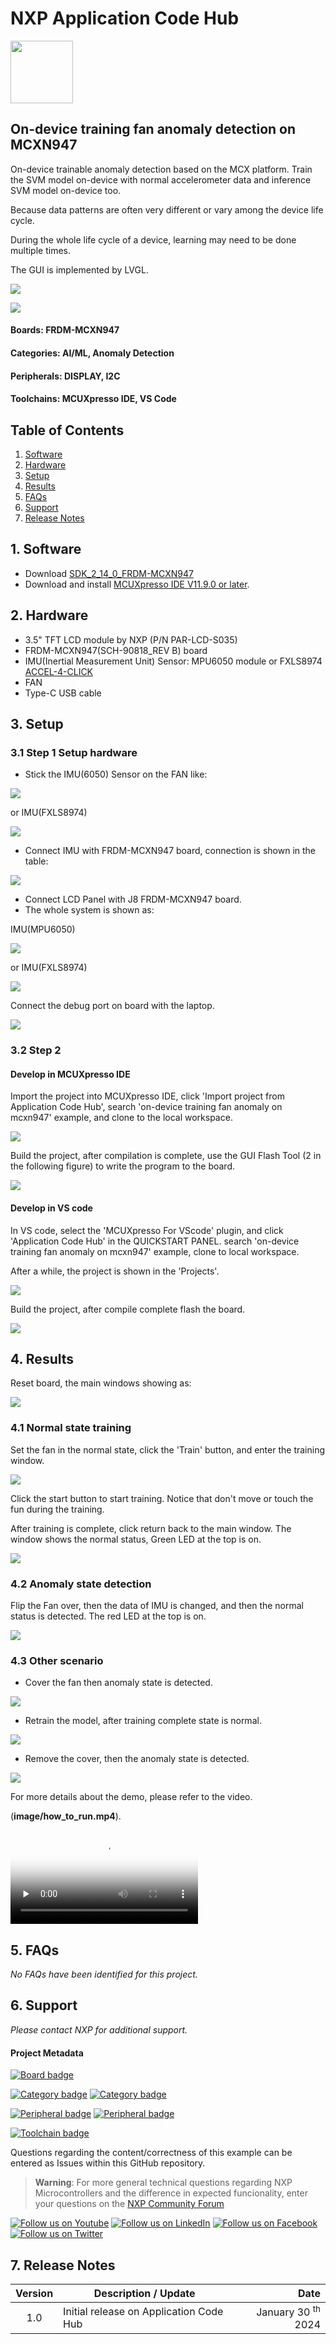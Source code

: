 # NXP Application Code Hub

[<img src="https://mcuxpresso.nxp.com/static/icon/nxp-logo-color.svg" width="100"/>](https://www.nxp.com)

## On-device training fan anomaly detection on MCXN947

On-device trainable anomaly detection based on the MCX platform. Train the SVM model on-device with normal accelerometer data
and inference SVM model on-device too. 

Because data patterns are often very different or vary among the device life cycle.

During the whole life cycle of a device, learning may need to be done multiple times.

The GUI is implemented by LVGL.

![](image/diagram.png)

![](image/data_flow.png)

#### Boards: FRDM-MCXN947

#### Categories: AI/ML, Anomaly Detection

#### Peripherals: DISPLAY, I2C

#### Toolchains: MCUXpresso IDE, VS Code

## Table of Contents

1. [Software](#step1)
2. [Hardware](#step2)
3. [Setup](#step3)
4. [Results](#step4)
5. [FAQs](#step5)
6. [Support](#step6)
7. [Release Notes](#step7)

## 1. Software <a name="step1"></a>

- Download [SDK_2_14_0_FRDM-MCXN947](https://mcuxpresso.nxp.com/en/welcome)
- Download and install [MCUXpresso IDE V11.9.0 or later](https://www.nxp.com/design/design-center/software/development-software/mcuxpresso-software-and-tools-/mcuxpresso-integrated-development-environment-ide:MCUXpresso-IDE).

## 2. Hardware <a name="step2"></a>

* 3.5" TFT LCD module by NXP (P/N PAR-LCD-S035)
* FRDM-MCXN947(SCH-90818_REV B) board
* IMU(Inertial Measurement Unit) Sensor: MPU6050 module or FXLS8974 [ACCEL-4-CLICK](https://www.mikroe.com/accel-4-click)
* FAN
* Type-C USB cable

## 3. Setup <a name="step3"></a>

### 3.1 Step 1 Setup hardware

* Stick the IMU(6050) Sensor on the FAN like:

![](image/fan_with_imu.jpg)

or IMU(FXLS8974)

![](image/fan_with_fxls8974.jpg)

* Connect IMU with FRDM-MCXN947 board, connection is shown in the table:

![](image/imu_connections.png)

* Connect LCD Panel with J8 FRDM-MCXN947 board.
* The whole system is shown as:

IMU(MPU6050)

![](image/whole_system.jpg)

or IMU(FXLS8974)

![](image/whole_system_fxl8974.jpg)

Connect the debug port on board with the laptop.

![](image/debug_connection.png)

### 3.2 Step 2

#### Develop in MCUXpresso IDE

Import the project into MCUXpresso IDE, click 'Import project from Application Code Hub', search 'on-device training fan anomaly on mcxn947' example, and clone to the local workspace.

![](image/mcux%20_import_project.png)

Build the project, after compilation is complete, use the GUI Flash Tool (2 in the following figure) to write the program to the board.

![](image/build_download.png)


#### Develop in VS code

In VS code, select the 'MCUXpresso For VScode' plugin, and click 'Application Code Hub' in the QUICKSTART PANEL. 
search 'on-device training fan anomaly on mcxn947' example, clone to local workspace.

After a while, the project is shown in the 'Projects'.

![](image/vs_import_project.png)

Build the project, after compile complete flash the board.

![](image/vs_build_project.png)


## 4. Results <a name="step4"></a>

Reset board, the main windows showing as:

![](image/main_window.png)

### 4.1 Normal state training

Set the fan in the normal state, click the 'Train' button, and enter the training window. 

![](image/training_window.jpg)

Click the start button to start training. Notice that don't move or touch the fun during the training.

After training is complete, click return back to the main window.
The window shows the normal status, Green LED at the top is on.

![](image/result_normal.jpg)

### 4.2 Anomaly state detection

Flip the Fan over, then the data of IMU is changed, and then the normal status is detected. The red LED at the top is on.
  
![](image/result_anormal.jpg)

### 4.3 Other scenario

* Cover the fan then anomaly state is detected.
  
![](image/cover_anomaly.png)
  
* Retrain the model, after training complete state is normal.

![](image/other_scenario_normally.png)

* Remove the cover, then the anomaly state is detected.

![](image/other_scenario_anomaly.png)

For more details about the demo, please refer to the video. 

(**image/how_to_run.mp4**).

<video id="video" controls="" preload="none" poster="tony">
<source id="mp4" src="./image/how_to_run.mp4" type="video/mp4">
</video>

## 5. FAQs <a name="step5"></a>

*No FAQs have been identified for this project.*

## 6. Support <a name="step6"></a>

*Please contact NXP for additional support.*

#### Project Metadata

<!----- Boards ----->

[![Board badge](https://img.shields.io/badge/Board-MCX–N9XX–BRK-blue)](https://github.com/search?q=org%3Anxp-appcodehub+MCX-N9XX-BRK+in%3Areadme&type=Repositories)

<!----- Categories ----->

[![Category badge](https://img.shields.io/badge/Category-AI/ML-yellowgreen)](https://github.com/search?q=org%3Anxp-appcodehub+aiml+in%3Areadme&type=Repositories) [![Category badge](https://img.shields.io/badge/Category-ANOMALY%20DETECTION-yellowgreen)](https://github.com/search?q=org%3Anxp-appcodehub+anomaly_detection+in%3Areadme&type=Repositories)

<!----- Peripherals ----->

[![Peripheral badge](https://img.shields.io/badge/Peripheral-DISPLAY-yellow)](https://github.com/search?q=org%3Anxp-appcodehub+display+in%3Areadme&type=Repositories) [![Peripheral badge](https://img.shields.io/badge/Peripheral-I2C-yellow)](https://github.com/search?q=org%3Anxp-appcodehub+i2c+in%3Areadme&type=Repositories)

<!----- Toolchains ----->

[![Toolchain badge](https://img.shields.io/badge/Toolchain-MCUXPRESSO%20IDE-orange)](https://github.com/search?q=org%3Anxp-appcodehub+mcux+in%3Areadme&type=Repositories)

Questions regarding the content/correctness of this example can be entered as Issues within this GitHub repository.

> **Warning**: For more general technical questions regarding NXP Microcontrollers and the difference in expected funcionality, enter your questions on the [NXP Community Forum](https://community.nxp.com/)

[![Follow us on Youtube](https://img.shields.io/badge/Youtube-Follow%20us%20on%20Youtube-red.svg)](https://www.youtube.com/@NXP_Semiconductors)
[![Follow us on LinkedIn](https://img.shields.io/badge/LinkedIn-Follow%20us%20on%20LinkedIn-blue.svg)](https://www.linkedin.com/company/nxp-semiconductors)
[![Follow us on Facebook](https://img.shields.io/badge/Facebook-Follow%20us%20on%20Facebook-blue.svg)](https://www.facebook.com/nxpsemi/)
[![Follow us on Twitter](https://img.shields.io/badge/Twitter-Follow%20us%20on%20Twitter-white.svg)](https://twitter.com/NXP)

## 7. Release Notes <a name="step7"></a>

| Version | Description / Update                    |                                   Date |
| :-----: | --------------------------------------- | -------------------------------------: |
|   1.0   | Initial release on Application Code Hub | January 30 <sup>th </sup> 2024 |
